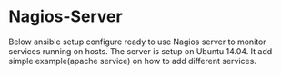 # Nagios-Server
Below ansible setup configure ready to use Nagios server to monitor services running on hosts. The server is setup on Ubuntu 14.04. It add simple example(apache service) on how to add different services.  
